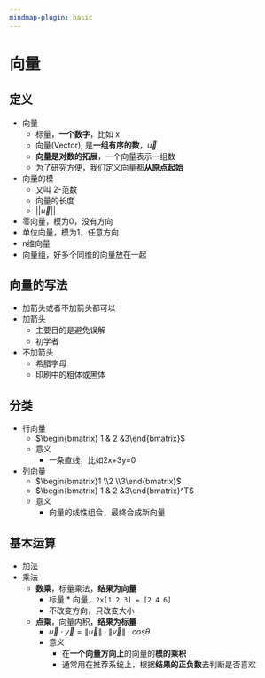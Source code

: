 ```yaml
---
mindmap-plugin: basic
---
```


# 向量

## 定义
- 向量
    - 标量，**一个数字**，比如 x
    - 向量(Vector), 是**一组有序的数**，$\vec{u}$
    - **向量是对数的拓展**，一个向量表示一组数
    - 为了研究方便，我们定义向量都**从原点起始**
- 向量的模
    - 又叫 2-范数
    - 向量的长度
    - $||\vec{u}||$
- 零向量，模为0，没有方向
- 单位向量，模为1，任意方向
- n维向量
- 向量组，好多个同维的向量放在一起

## 向量的写法
- 加箭头或者不加箭头都可以
- 加箭头
    - 主要目的是避免误解
    - 初学者
- 不加箭头
    - 希腊字母
    - 印刷中的粗体或黑体

## 分类
- 行向量
    - $\begin{bmatrix} 1 & 2 &3\end{bmatrix}$
    - 意义
        - 一条直线，比如2x+3y=0
- 列向量
    - $\begin{bmatrix}1 \\2 \\3\end{bmatrix}$
    - $\begin{bmatrix} 1 & 2 &3\end{bmatrix}^T$
    - 意义
        - 向量的线性组合，最终合成新向量

## 基本运算
- 加法
- 乘法
    - **数乘**，标量乘法，**结果为向量**
        - 标量 * 向量，`2x[1 2 3] = [2 4 6]`
        - 不改变方向，只改变大小
    - **点乘**，向量内积，**结果为标量**
        - $\vec{u} \cdot \vec{y} = \left \| \vec{u} \right \| \cdot \left \| \vec{v} \right \|\cdot cos\theta$
        - 意义
            - 在**一个向量方向上**的向量的**模的乘积**
            - 通常用在推荐系统上，根据**结果的正负数**去判断是否喜欢